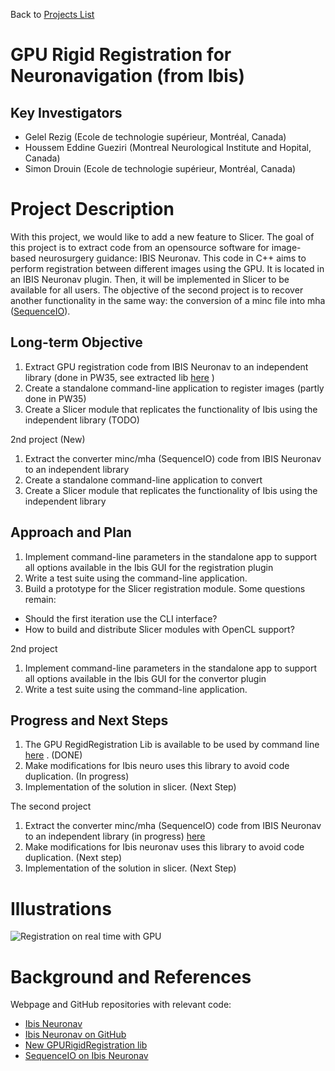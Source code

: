 Back to [Projects List](../../README.md#ProjectsList)

# GPU Rigid Registration for Neuronavigation (from Ibis)

## Key Investigators
- Gelel Rezig (Ecole de technologie supérieur, Montréal, Canada)
- Houssem Eddine Gueziri (Montreal Neurological Institute and Hopital, Canada)
- Simon Drouin (Ecole de technologie supérieur, Montréal, Canada)

# Project Description
<!-- Add a short paragraph describing the project. -->
With this project, we would like to add a new feature to Slicer.
The goal of this project is to extract code from an opensource software for image-based neurosurgery guidance: IBIS Neuronav.
This code in C++ aims to perform registration between different images using the GPU. It is located in an IBIS Neuronav 
plugin. Then, it will be implemented in Slicer to be available for all users. 
The objective of the second project is to recover another functionality in the same way: the conversion of a minc file into mha ([SequenceIO](https://github.com/IbisNeuronav/Ibis/tree/master/IbisPlugins/SequenceIO)).

## Long-term Objective
1. Extract GPU registration code from IBIS Neuronav to an independent library (done in PW35, see extracted lib [here](https://github.com/IbisNeuronav/GPURigidRegistrationLib) )
2. Create a standalone command-line application to register images (partly done in PW35)
3. Create a Slicer module that replicates the functionality of Ibis using the independent library (TODO)

2nd project (New)
1. Extract the converter minc/mha (SequenceIO) code from IBIS Neuronav to an independent library 
2. Create a standalone command-line application to convert
3. Create a Slicer module that replicates the functionality of Ibis using the independent library

## Approach and Plan
1. Implement command-line parameters in the standalone app to support all options available in the Ibis GUI for the registration plugin
2. Write a test suite using the command-line application.
3. Build a prototype for the Slicer registration module. Some questions remain:
  * Should the first iteration use the CLI interface?
  * How to build and distribute Slicer modules with OpenCL support?

2nd project
1. Implement command-line parameters in the standalone app to support all options available in the Ibis GUI for the convertor plugin
2. Write a test suite using the command-line application.

## Progress and Next Steps

1. The GPU RegidRegistration Lib is available to be used by command line [here](https://github.com/IbisNeuronav/GPURigidRegistrationLib) . (DONE)
2. Make modifications for Ibis neuro uses this library to avoid code duplication. (In progress)
3. Implementation of the solution in slicer. (Next Step)

 The second project
1. Extract the converter minc/mha (SequenceIO) code from IBIS Neuronav to an independent library (in progress) [here](https://github.com/rggelel/SequenceIo) 
2. Make modifications for Ibis neuronav uses this library to avoid code duplication. (Next step)
3. Implementation of the solution in slicer. (Next Step)

# Illustrations
![Registration on real time with GPU](https://projectweek.na-mic.org/PW35_2021_Virtual/Projects/GPURigidRegistration/gpu-rigid-reg.gif)

# Background and References
Webpage and GitHub repositories with relevant code:
- [Ibis Neuronav](http://ibisneuronav.org)
- [Ibis Neuronav on GitHub](https://github.com/IbisNeuronav/Ibis)
- [New GPURigidRegistration lib](https://github.com/IbisNeuronav/GPURigidRegistrationLib)
- [SequenceIO on Ibis Neuronav](https://github.com/IbisNeuronav/Ibis/tree/master/IbisPlugins/SequenceIO)
